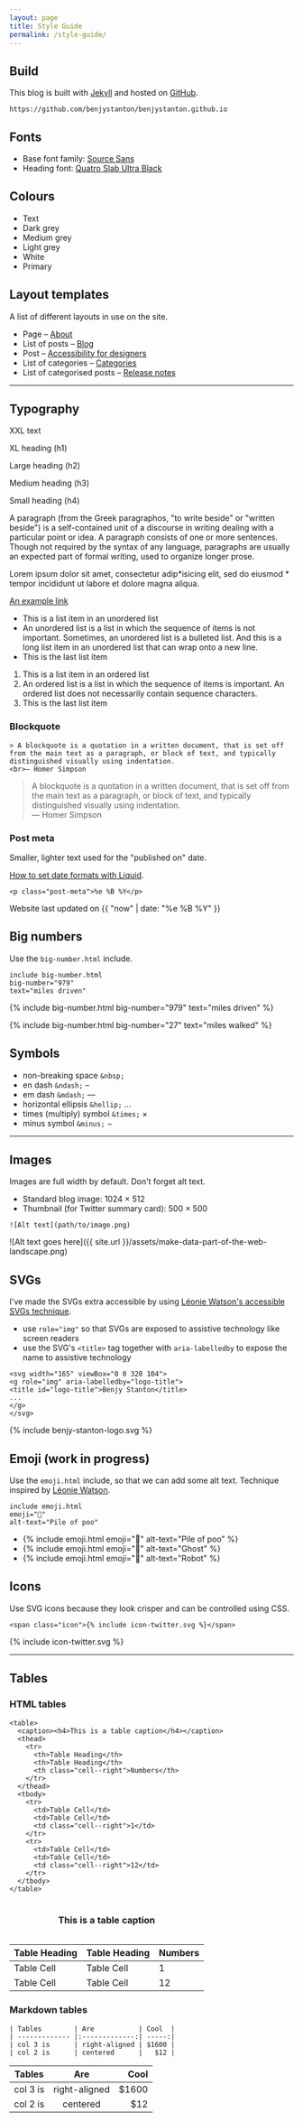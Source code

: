```yaml
---
layout: page
title: Style Guide
permalink: /style-guide/
---
```


## Build
This blog is built with [Jekyll](https://jekyllrb.com/) and hosted on [GitHub](https://github.com/benjystanton/benjystanton.github.io ).

```
https://github.com/benjystanton/benjystanton.github.io
```

## Fonts
- Base font family: [Source Sans](https://typekit.com/fonts/source-sans)
- Heading font: [Quatro Slab Ultra Black](https://typekit.com/fonts/quatro-slab)

## Colours
<ul class="list-inline">
  <li class="background--text-colour padding--s">Text</li>
  <li class="background--dark-grey-colour padding--s">Dark grey</li>
  <li class="background--medium-grey-colour padding--s">Medium grey</li>
  <li class="background--light-grey-colour padding--s">Light grey</li>
  <li class="background--white-colour padding--s border">White</li>
  <li class="background--primary-colour padding--s">Primary</li>
</ul>

## Layout templates
A list of different layouts in use on the site.
<ul>
  <li>Page – <a href="{{ site.baseurl }}/about/">About</a></li>
  <li>List of posts – <a href="{{ site.baseurl }}/blog/">Blog</a></li>
  <li>Post – <a href="{{ site.baseurl }}/blog/accessibility-for-designers/">Accessibility for designers</a></li>
  <li>List of categories – <a href="{{ site.baseurl }}/blog/category/">Categories</a></li>
  <li>List of categorised posts – <a href="{{ site.baseurl }}/blog/category/release-notes/">Release notes</a></li>

</ul>

***

## Typography

<p class="heading-xxlarge">XXL text</p>

<p class="heading-xlarge">XL heading (h1)</p>

<p class="heading-large">Large heading (h2)</p>

<p class="heading-medium">Medium heading (h3)</p>

<p class="heading-small">Small heading (h4)</p>

A paragraph (from the Greek paragraphos, "to write beside" or "written beside") is a self-contained unit of a discourse in writing dealing with a particular point or idea. A paragraph consists of one or more sentences. Though not required by the syntax of any language, paragraphs are usually an expected part of formal writing, used to organize longer prose.

Lorem ipsum dolor sit amet, consectetur adip*isicing elit, sed do eiusmod * tempor incididunt ut labore et dolore magna aliqua.

[An example link](#)

- This is a list item in an unordered list
- An unordered list is a list in which the sequence of items is not important. Sometimes, an unordered list is a bulleted list. And this is a long list item in an unordered list that can wrap onto a new line.
- This is the last list item

1. This is a list item in an ordered list
2. An ordered list is a list in which the sequence of items is important. An ordered list does not necessarily contain sequence characters.
3. This is the last list item

### Blockquote

```
> A blockquote is a quotation in a written document, that is set off from the main text as a paragraph, or block of text, and typically distinguished visually using indentation.
<br>— Homer Simpson
```

> A blockquote is a quotation in a written document, that is set off from the main text as a paragraph, or block of text, and typically distinguished visually using indentation.
<br>— Homer Simpson

### Post meta

Smaller, lighter text used for the "published on" date.

[How to set date formats with Liquid](https://shopify.github.io/liquid/filters/date/).

```
<p class="post-meta">%e %B %Y</p>
```

<p class="post-meta">Website last updated on {{ "now" | date: "%e %B %Y" }}</p>

## Big numbers

Use the `big-number.html` include.

```
include big-number.html
big-number="979"
text="miles driven"
```

{% include big-number.html
  big-number="979"
  text="miles driven"
%}

{% include big-number.html
  big-number="27"
  text="miles walked"
%}

## Symbols
- non-breaking space `&nbsp;` &nbsp;
- en dash `&ndash;` &ndash;
- em dash `&mdash;` &mdash;
- horizontal ellipsis `&hellip;` …
- times (multiply) symbol `&times;` ×
- minus symbol `&minus;` &minus;

***

## Images

Images are full width by default. Don't forget alt text.

- Standard blog image: 1024 × 512
- Thumbnail (for Twitter summary card): 500 × 500

```
![Alt text](path/to/image.png)
```

![Alt text goes here]({{ site.url }}/assets/make-data-part-of-the-web-landscape.png)

## SVGs

I've made the SVGs extra accessible by using [Léonie Watson's accessible SVGs technique](http://decks.tink.uk/2017/lws/index.html#cover).


- use `role="img"` so that SVGs are exposed to assistive technology like screen readers
- use the SVG's `<title>` tag together with `aria-labelledby` to expose the name to assistive technology

```
<svg width="165" viewBox="0 0 320 104">
<g role="img" aria-labelledby="logo-title">
<title id="logo-title">Benjy Stanton</title>
...
</g>
</svg>
```

{% include benjy-stanton-logo.svg %}

## Emoji (work in progress)

Use the `emoji.html` include, so that we can add some alt text. Technique inspired by <a href="https://tink.uk/accessible-emoji/">Léonie Watson</a>.

```
include emoji.html
emoji="💩"
alt-text="Pile of poo"
```
<ul class="list-inline">
<li>{% include emoji.html emoji="💩" alt-text="Pile of poo" %}</li>
<li><span class="heading-large">{% include emoji.html emoji="👻" alt-text="Ghost" %}</span></li>
<li><span class="heading-xxlarge">{% include emoji.html emoji="🤖" alt-text="Robot" %}</span></li>
</ul>

## Icons

Use SVG icons because they look crisper and can be controlled using CSS.

```
<span class="icon">{% include icon-twitter.svg %}</span>
```

<p><span class="icon">{% include icon-twitter.svg %}</span></p>

***

## Tables

### HTML tables

```
<table>
  <caption><h4>This is a table caption</h4></caption>
  <thead>
    <tr>
      <th>Table Heading</th>
      <th>Table Heading</th>
      <th class="cell--right">Numbers</th>
    </tr>
  </thead>
  <tbody>
    <tr>
      <td>Table Cell</td>
      <td>Table Cell</td>
      <td class="cell--right">1</td>
    </tr>
    <tr>
      <td>Table Cell</td>
      <td>Table Cell</td>
      <td class="cell--right">12</td>
    </tr>
  </tbody>
</table>
```

<table>
  <caption><h4>This is a table caption</h4></caption>
  <thead>
    <tr>
      <th>Table Heading</th>
      <th>Table Heading</th>
      <th class="cell--right">Numbers</th>
    </tr>
  </thead>
  <tbody>
    <tr>
      <td>Table Cell</td>
      <td>Table Cell</td>
      <td class="cell--right">1</td>
    </tr>
    <tr>
      <td>Table Cell</td>
      <td>Table Cell</td>
      <td class="cell--right">12</td>
    </tr>
  </tbody>
</table>

### Markdown tables

```
| Tables        | Are           | Cool  |
| ------------- |:-------------:| -----:|
| col 3 is      | right-aligned | $1600 |
| col 2 is      | centered      |   $12 |
```

| Tables        | Are           | Cool  |
| ------------- |:-------------:| -----:|
| col 3 is      | right-aligned | $1600 |
| col 2 is      | centered      |   $12 |

<!-- ***

<fieldset>

    <div class="field-container">
        <label for="text">Text Input</label>
        <input id="text" type="text" placeholder="Text Input">
    </div>

    <div class="field-container">
        <label for="textarea">Textarea</label>
        <textarea id="textarea" rows="8" cols="48" placeholder="Enter your message here"></textarea>
    </div>

    <div class="field-container">
        <label for="select">Select</label>
        <select id="select">
        	<option>Option One</option>
        	<option>Option Two</option>
        	<option>Option Three</option>
        </select>
    </div>

    <fieldset class="options">
        <legend>Checkbox</legend>
        <label for="checkbox1"><input id="checkbox1" name="checkbox" type="checkbox" checked="checked"> Choice A</label>
        <label for="checkbox2"><input id="checkbox2" name="checkbox" type="checkbox"> Choice B</label>
        <label for="checkbox3"><input id="checkbox3" name="checkbox" type="checkbox"> Choice C</label>
    </fieldset>

    <fieldset class="options">
        <legend>Radio</legend>
        <label for="radio1"><input id="radio1" name="radio" type="radio" class="radio" checked="checked"> Option 1</label>
        <label for="radio2"><input id="radio2" name="radio" type="radio" class="radio"> Option 2</label>
        <label for="radio3"><input id="radio3" name="radio" type="radio" class="radio"> Option 3</label>
    </fieldset>

    <button type="submit" value="Submit">Submit</button>

</fieldset> -->

<!-- ***

<div class="row">
	<div class="column full">.column .full</div>
</div>
<div class="row">
	<div class="column half">.column .half</div>
	<div class="column half">.column .half</div>
</div>
<div class="row">
	<div class="column third">.column .third</div>
	<div class="column third">.column .third</div>
	<div class="column third">.column .third</div>
</div>
<div class="row">
	<div class="column quarter">.column .quarter</div>
	<div class="column quarter">.column .quarter</div>
	<div class="column quarter">.column .quarter</div>
	<div class="column quarter">.column .quarter</div>
</div> -->
